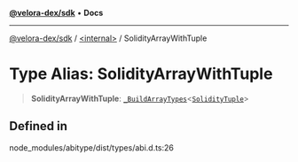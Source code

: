 [**@velora-dex/sdk**](../../README.md) • **Docs**

***

[@velora-dex/sdk](../../globals.md) / [\<internal\>](../README.md) / SolidityArrayWithTuple

# Type Alias: SolidityArrayWithTuple

> **SolidityArrayWithTuple**: [`_BuildArrayTypes`](BuildArrayTypes.md)\<[`SolidityTuple`](SolidityTuple.md)\>

## Defined in

node\_modules/abitype/dist/types/abi.d.ts:26
